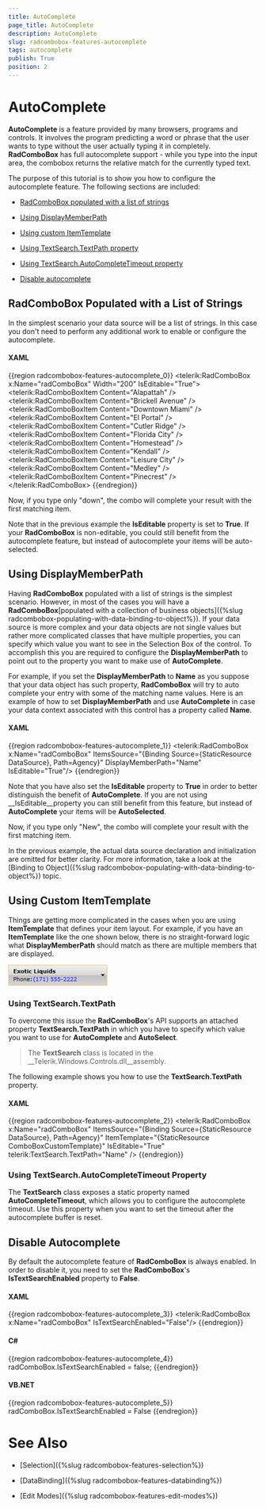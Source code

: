 ```yaml
---
title: AutoComplete
page_title: AutoComplete
description: AutoComplete
slug: radcombobox-features-autocomplete
tags: autocomplete
publish: True
position: 2
---
```


# AutoComplete



__AutoComplete__ is a feature provided by many browsers, programs and controls. It involves the program predicting a word or phrase that the user wants to type without the user actually typing it in completely. __RadComboBox__ has full autocomplete support - while you type into the input area, the combobox returns the relative match for the currently typed text.

The purpose of this tutorial is to show you how to configure the autocomplete feature. The following sections are included:

* [RadComboBox populated with a list of strings](#radcombobox-populated-with-a-list-of-strings)

* [Using DisplayMemberPath](#using-displaymemberpath)

* [Using custom ItemTemplate](#using-custom-itemtemplate)

* [Using TextSearch.TextPath property](#using-textsearch.textpath)

* [Using TextSearch.AutoCompleteTimeout property](#using-textsearch.autocompletetimeout-property)

* [Disable autocomplete](#disable-autocomplete)

## RadComboBox Populated with a List of Strings

In the simplest scenario your data source will be a list of strings. In this case you don't need to perform any additional work to enable or configure the autocomplete.

#### __XAML__

{{region radcombobox-features-autocomplete_0}}
	<telerik:RadComboBox x:Name="radComboBox" Width="200" IsEditable="True">
	    <telerik:RadComboBoxItem Content="Alapattah" />
	    <telerik:RadComboBoxItem Content="Brickell Avenue" />
	    <telerik:RadComboBoxItem Content="Downtown Miami" />
	    <telerik:RadComboBoxItem Content="El Portal" />
	    <telerik:RadComboBoxItem Content="Cutler Ridge" />
	    <telerik:RadComboBoxItem Content="Florida City" />
	    <telerik:RadComboBoxItem Content="Homestead" />
	    <telerik:RadComboBoxItem Content="Kendall" />
	    <telerik:RadComboBoxItem Content="Leisure City" />
	    <telerik:RadComboBoxItem Content="Medley" />
	    <telerik:RadComboBoxItem Content="Pinecrest" />
	</telerik:RadComboBox>
	{{endregion}}



Now, if you type only "down", the combo will complete your result with the first matching item.



Note that in the previous example the __IsEditable__ property is set to __True__. If your __RadComboBox__ is non-editable, you could still benefit from the autocomplete feature, but instead of autocomplete your items will be auto-selected.

## Using DisplayMemberPath

Having __RadComboBox__ populated with a list of strings is the simplest scenario. However, in most of the cases you will have a __RadComboBox__[populated with a collection of business objects]({%slug radcombobox-populating-with-data-binding-to-object%}). If your data source is more complex and your data objects are not single values but rather more complicated classes that have multiple properties, you can specify which value you want to see in the Selection Box of the control. To accomplish this you are required to configure the __DisplayMemberPath__ to point out to the property you want to make use of __AutoComplete__.

For example, if you set the __DisplayMemberPath__ to __Name__ as you suppose that your data object has such property, __RadComboBox__ will try to auto complete your entry with some of the matching name values. Here is an example of how to set __DisplayMemberPath__ and use __AutoComplete__ in case your data context associated with this control has a property called __Name__.

#### __XAML__

{{region radcombobox-features-autocomplete_1}}
	<telerik:RadComboBox x:Name="radComboBox" ItemsSource="{Binding Source={StaticResource DataSource}, Path=Agency}" DisplayMemberPath="Name" IsEditable="True"/>
	{{endregion}}



Note that you have also set the __IsEditable__ property to __True__ in order to better distinguish the benefit of __AutoComplete__. If you are not using __IsEditable__property you can still benefit from this feature, but instead of __AutoComplete__ your items will be __AutoSelected__.
        

Now, if you type only "New", the combo will complete your result with the first matching item.
        



In the previous example, the actual data source declaration and initialization are omitted for better clarity. For more information, take a look at the [Binding to Object]({%slug radcombobox-populating-with-data-binding-to-object%}) topic.

## Using Custom ItemTemplate

Things are getting more complicated in the cases when you are using __ItemTemplate__ that defines your item layout. For example, if you have an __ItemTemplate__ like the one shown below, there is no straight-forward logic what __DisplayMemberPath__ should match as there are multiple members that are displayed.

![](images/RadComboBox_Features_AutoComplete_030.png)

### Using TextSearch.TextPath

To overcome this issue the __RadComboBox__'s API supports an attached property __TextSearch.TextPath__ in which you have to specify which value you want to use for __AutoComplete__ and __AutoSelect__. 

>The __TextSearch__ class is located in the __Telerik.Windows.Controls.dll__assembly.

The following example shows you how to use the __TextSearch.TextPath__ property.

#### __XAML__

{{region radcombobox-features-autocomplete_2}}
	<telerik:RadComboBox x:Name="radComboBox" 
	                     ItemsSource="{Binding Source={StaticResource DataSource}, Path=Agency}" 
	                     ItemTemplate="{StaticResource ComboBoxCustomTemplate}" IsEditable="True" 
	                     telerik:TextSearch.TextPath="Name" />
	{{endregion}}



### Using TextSearch.AutoCompleteTimeout Property

The __TextSearch__ class exposes a static property named __AutoCompleteTimeout__, which allows you to configure the autocomplete timeout. Use this property when you want to set the timeout after the autocomplete buffer is reset.

## Disable Autocomplete

By default the autocomplete feature of __RadComboBox__ is always enabled. In order to disable it, you need to set the __RadComboBox__'s __IsTextSearchEnabled__ property to __False__.

#### __XAML__

{{region radcombobox-features-autocomplete_3}}
	<telerik:RadComboBox x:Name="radComboBox" IsTextSearchEnabled="False"/>
	{{endregion}}



#### __C#__

{{region radcombobox-features-autocomplete_4}}
	radComboBox.IsTextSearchEnabled = false;
	{{endregion}}



#### __VB.NET__

{{region radcombobox-features-autocomplete_5}}
	radComboBox.IsTextSearchEnabled = False
	{{endregion}}



# See Also

 * [Selection]({%slug radcombobox-features-selection%})

 * [DataBinding]({%slug radcombobox-features-databinding%})

 * [Edit Modes]({%slug radcombobox-features-edit-modes%})
